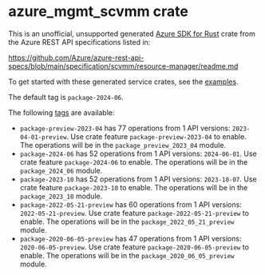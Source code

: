 # azure_mgmt_scvmm crate

This is an unofficial, unsupported generated [Azure SDK for Rust](https://github.com/Azure/azure-sdk-for-rust/tree/legacy) crate from the Azure REST API specifications listed in:

https://github.com/Azure/azure-rest-api-specs/blob/main/specification/scvmm/resource-manager/readme.md

To get started with these generated service crates, see the [examples](https://github.com/Azure/azure-sdk-for-rust/blob/legacy/services/README.md#examples).

The default tag is `package-2024-06`.

The following [tags](https://github.com/Azure/azure-sdk-for-rust/blob/legacy/services/tags.md) are available:

- `package-preview-2023-04` has 77 operations from 1 API versions: `2023-04-01-preview`. Use crate feature `package-preview-2023-04` to enable. The operations will be in the `package_preview_2023_04` module.
- `package-2024-06` has 52 operations from 1 API versions: `2024-06-01`. Use crate feature `package-2024-06` to enable. The operations will be in the `package_2024_06` module.
- `package-2023-10` has 52 operations from 1 API versions: `2023-10-07`. Use crate feature `package-2023-10` to enable. The operations will be in the `package_2023_10` module.
- `package-2022-05-21-preview` has 60 operations from 1 API versions: `2022-05-21-preview`. Use crate feature `package-2022-05-21-preview` to enable. The operations will be in the `package_2022_05_21_preview` module.
- `package-2020-06-05-preview` has 47 operations from 1 API versions: `2020-06-05-preview`. Use crate feature `package-2020-06-05-preview` to enable. The operations will be in the `package_2020_06_05_preview` module.